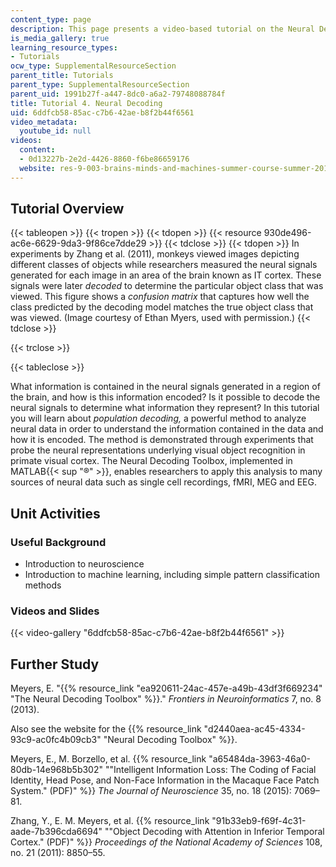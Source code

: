 ```yaml
---
content_type: page
description: This page presents a video-based tutorial on the Neural Decoding Toolbox.
is_media_gallery: true
learning_resource_types:
- Tutorials
ocw_type: SupplementalResourceSection
parent_title: Tutorials
parent_type: SupplementalResourceSection
parent_uid: 1991b27f-a447-8dc0-a6a2-79748088784f
title: Tutorial 4. Neural Decoding
uid: 6ddfcb58-85ac-c7b6-42ae-b8f2b44f6561
video_metadata:
  youtube_id: null
videos:
  content:
  - 0d13227b-2e2d-4426-8860-f6be86659176
  website: res-9-003-brains-minds-and-machines-summer-course-summer-2015
---
```


Tutorial Overview
-----------------

{{< tableopen >}}
{{< tropen >}}
{{< tdopen >}}
{{< resource 930de496-ac6e-6629-9da3-9f86ce7dde29 >}}
{{< tdclose >}}
{{< tdopen >}}
In experiments by Zhang et al. (2011), monkeys viewed images depicting different classes of objects while researchers measured the neural signals generated for each image in an area of the brain known as IT cortex. These signals were later _decoded_ to determine the particular object class that was viewed. This figure shows a _confusion matrix_ that captures how well the class predicted by the decoding model matches the true object class that was viewed. (Image courtesy of Ethan Myers, used with permission.)
{{< tdclose >}}

{{< trclose >}}

{{< tableclose >}}

What information is contained in the neural signals generated in a region of the brain, and how is this information encoded? Is it possible to decode the neural signals to determine what information they represent? In this tutorial you will learn about _population decoding,_ a powerful method to analyze neural data in order to understand the information contained in the data and how it is encoded. The method is demonstrated through experiments that probe the neural representations underlying visual object recognition in primate visual cortex. The Neural Decoding Toolbox, implemented in MATLAB{{< sup "®" >}}, enables researchers to apply this analysis to many sources of neural data such as single cell recordings, fMRI, MEG and EEG.

Unit Activities
---------------

### Useful Background

*   Introduction to neuroscience
*   Introduction to machine learning, including simple pattern classification methods

### Videos and Slides

{{< video-gallery "6ddfcb58-85ac-c7b6-42ae-b8f2b44f6561" >}}


Further Study
-------------

Meyers, E. "{{% resource_link "ea920611-24ac-457e-a49b-43df3f669234" "The Neural Decoding Toolbox" %}}." _Frontiers in Neuroinformatics_ 7, no. 8 (2013).

Also see the website for the {{% resource_link "d2440aea-ac45-4334-93c9-ac0fc4b09cb3" "Neural Decoding Toolbox" %}}.

Meyers, E., M. Borzello, et al. {{% resource_link "a65484da-3963-46a0-80db-14e968b5b302" "\"Intelligent Information Loss: The Coding of Facial Identity, Head Pose, and Non-Face Information in the Macaque Face Patch System.\" (PDF)" %}} _The Journal of Neuroscience_ 35, no. 18 (2015): 7069–81.

Zhang, Y., E. M. Meyers, et al. {{% resource_link "91b33eb9-f69f-4c31-aade-7b396cda6694" "\"Object Decoding with Attention in Inferior Temporal Cortex.\" (PDF)" %}} _Proceedings of the National Academy of Sciences_ 108, no. 21 (2011): 8850–55.